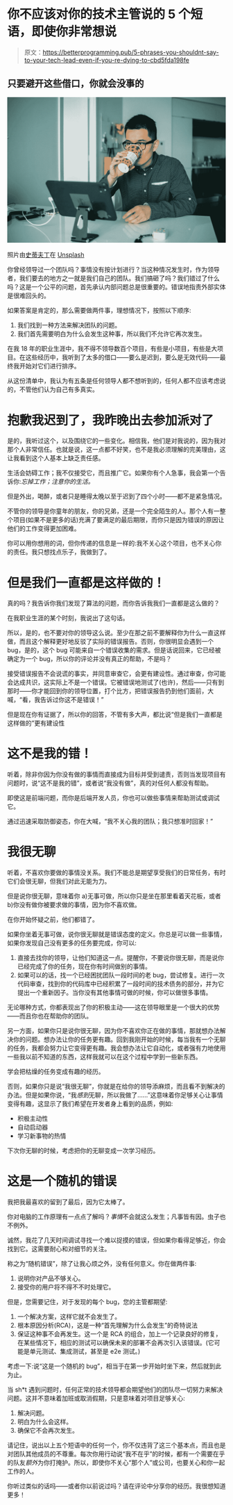 # 你不应该对你的技术主管说的 5 个短语，即使你非常想说

> 原文：<https://betterprogramming.pub/5-phrases-you-shouldnt-say-to-your-tech-lead-even-if-you-re-dying-to-cbd5fda198fe>

## 只要避开这些借口，你就会没事的

![](img/369526ff704ce29ade0024691d9c447a.png)

照片由[史蒂夫丁](https://unsplash.com/@_tommytexter?utm_source=unsplash&utm_medium=referral&utm_content=creditCopyText)在 [Unsplash](https://unsplash.com/s/photos/tech-lead?utm_source=unsplash&utm_medium=referral&utm_content=creditCopyText)

你曾经领导过一个团队吗？事情没有按计划进行？当这种情况发生时，作为领导者，我们要去的地方之一就是我们自己的团队。我们搞砸了吗？我们错过了什么吗？这是一个公平的问题，首先承认内部问题总是很重要的。错误地指责外部实体是很难回头的。

如果答案是肯定的，那么需要做两件事，理想情况下，按照以下顺序:

1.  我们找到一种方法来解决团队的问题。
2.  我们首先需要明白为什么会发生这种事，所以我们不允许它再次发生。

在我 18 年的职业生涯中，我不得不领导数百个项目，有些是小项目，有些是大项目。在这些经历中，我听到了太多的借口——要么是迟到，要么是无效代码——最终我开始对它们进行排序。

从这份清单中，我认为有五条是任何领导人都不想听到的，任何人都不应该考虑说的，不管他们认为自己有多真实。

# 抱歉我迟到了，我昨晚出去参加派对了

是的，我听过这个，以及围绕它的一些变化。相信我，他们是对我说的，因为我对那个人非常信任。也就是说，这一点都不好笑，也不是我必须理解的完美理由，这让我看到这个人基本上缺乏责任感。

生活会妨碍工作；我不仅接受它，而且推广它。如果你有个人急事，我会第一个告诉你:*忘掉工作；注意你的生活。*

但是外出，喝醉，或者只是睡得太晚以至于迟到了四个小时——都不是紧急情况。

不管你的领导是你童年的朋友，你的兄弟，还是一个完全陌生的人。那个人有一整个项目(如果不是更多的话)充满了要满足的最后期限，而你只是因为错误的原因让他们的工作变得更加困难。

你可以用你想用的词，但你传递的信息是一样的:我不关心这个项目，也不关心你的责任。我只想找点乐子，我做到了。

# 但是我们一直都是这样做的！

真的吗？我告诉你我们发现了算法的问题，而你告诉我我们一直都是这么做的？

在我职业生涯的某个时刻，我说出了这句话。

所以，是的，也不要对你的领导这么说。至少在那之前不要解释你为什么一直这样做，而且这个解释更好地反驳了实际的错误报告。否则，你很明显会遇到一个 bug，是的，这个 bug 可能来自一个错误收集的需求。但是话说回来，它已经被确定为一个 bug，所以你的评论并没有真正的帮助，不是吗？

接受错误报告不会说谎的事实，并同意审查它，会更有建设性。通过审查，你可能会达成共识，这实际上不是一个错误。它被错误地测试了(也许)，然后——只有到那时——你才能回到你的领导位置，打个比方，把错误报告扔到他们面前，大喊，“看，我告诉过你这不是错误！”

但是现在你有证据了，所以你的回答，不管有多大声，都比说“但是我们一直都是这样做的”更有建设性

# 这不是我的错！

听着，除非你因为你没有做的事情而直接成为目标并受到谴责，否则当发现项目有问题时，说“这不是我的错”，或者说“我没有做”，真的对任何人都没有帮助。

即使这是前端问题，而你是后端开发人员，你也可以做些事情来帮助测试或调试它。

通过迅速采取防御姿态，你在大喊，“我不关心我的团队；我只想准时回家！”

# 我很无聊

听着，不喜欢你要做的事情没关系。我们不能总是期望享受我们的日常任务，有时它们会很无聊，但我们对此无能为力。

但是说你很无聊，意味着你 a)无事可做，所以你只是坐在那里看着天花板，或者 b)你没有做你被要求做的事情，因为你不喜欢做。

在你开始怀疑之前，他们都错了。

如果你坐着无事可做，说你很无聊就是错误态度的定义。你总是可以做一些事情，如果你发现自己没有更多的任务要完成，你可以:

1.  直接去找你的领导，让他们知道这一点。提醒你，不要说你很无聊，而是说你已经完成了你的任务，现在你有时间做别的事情。
2.  如果可以的话，找一个已经困扰团队一段时间的老 bug，尝试修复。进行一次代码审查，找到你的代码库中已经积累了一段时间的技术债务的部分，并为它提出一个重新因子。当你没有其他事情可做的时候，你可以做很多事情。

无论哪种方式，你都表现出了你的积极主动——这在领导眼里是一个很大的优势——而且你也在帮助你的团队。

另一方面，如果你只是说你很无聊，因为你不喜欢你正在做的事情，那就想办法解决你的问题。想办法让你的任务更有趣。回到我刚开始的时候，每当我有一个无聊的任务，我都会努力让它变得更有趣。我会想办法让它自动化，或者强有力地使用一些我以前不知道的东西，这样我就可以在这个过程中学到一些新东西。

学会把枯燥的任务变成有趣的经历。

否则，如果你只是说“我很无聊”，你就是在给你的领导添麻烦，而且看不到解决的办法。但是如果你说，“我*感到*无聊，所以我做了……”这意味着你足够关心让事情变得有趣，这显示了我们希望在开发者身上看到的品质，例如:

*   积极主动性
*   自动启动器
*   学习新事物的热情

下次你无聊的时候，考虑把你的无聊变成一次学习经历。

# 这是一个随机的错误

我把我最喜欢的留到了最后，因为它太棒了。

你对电脑的工作原理有一点点了解吗？*事情*不会就这么发生；凡事皆有因。虫子也不例外。

诚然，我花了几天时间调试寻找一个难以捉摸的错误，但如果你看得足够近，你会找到它。这需要耐心和对细节的关注。

称之为“随机错误”，除了让我心烦之外，没有任何意义。你在做两件事:

1.  说明你对产品不够关心。
2.  接受你的用户将不得不不时处理它。

但是，您需要记住，对于发现的每个 bug，您的主管都期望:

1.  一个解决方案，这样它就不会发生了。
2.  根本原因分析(RCA)，这是一种“首先理解为什么会发生”的奇特说法
3.  保证这种事不会再发生。这一个是 RCA 的组合，加上一个记录良好的修复，在某些情况下，相应的测试可以确保未来的部署不会再次引入该错误。(它可能是单元测试、集成测试，甚至是 e2e 测试。)

考虑一下:说“这是一个随机的 bug”，相当于在第一步开始时坐下来，然后就到此为止。

当 sh*t 遇到问题时，任何正常的技术领导都会期望他们的团队尽一切努力来解决问题。这并不意味着加班或取消假期，只是意味着对项目足够关心:

1.  解决问题。
2.  明白为什么会这样。
3.  确保它不会再次发生。

请记住，说出以上五个短语中的任何一个，你不仅违背了这三个基本点，而且也是对团队其他成员的不尊重。每次你用行动说“我不在乎”的时候，都有一个需要在乎的队友*额外*为你打掩护。所以，即使你不关心“那个人”或公司，也要关心和你一起工作的人。

你听过类似的话吗——或者你以前说过吗？请在评论中分享你的经历。我很想知道更多！